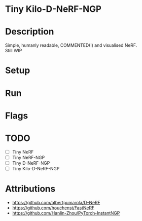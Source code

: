 # Tiny Kilo-D-NeRF-NGP

# Description
Simple, humanly readable, COMMENTED(!) and visualised NeRF.  
Still WIP

# Setup

# Run

# Flags

# TODO
- [ ] Tiny NeRF
- [ ] Tiny NeRF-NGP
- [ ] Tiny D-NeRF-NGP
- [ ] Tiny Kilo-D-NeRF-NGP

# Attributions
- https://github.com/albertpumarola/D-NeRF
- https://github.com/houchenst/FastNeRF
- https://github.com/Hanlin-Zhou/PyTorch-InstantNGP
